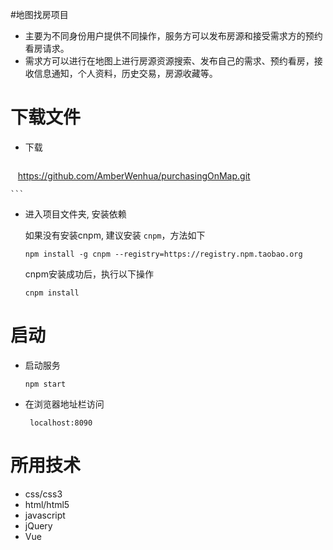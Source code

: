 #地图找房项目
* 主要为不同身份用户提供不同操作，服务方可以发布房源和接受需求方的预约看房请求。 
* 需求方可以进行在地图上进行房源资源搜索、发布自己的需求、预约看房，接收信息通知，个人资料，历史交易，房源收藏等。


# 下载文件
* 下载
    ```
    https://github.com/AmberWenhua/purchasingOnMap.git
    
    ```

* 进入项目文件夹, 安装依赖

  如果没有安装cnpm, 建议安装 `cnpm`，方法如下
 
    ```
    npm install -g cnpm --registry=https://registry.npm.taobao.org
     ```
   
    cnpm安装成功后，执行以下操作
     ```
    cnpm install 
    ```

# 启动

* 启动服务
    ```
    npm start
     ```

* 在浏览器地址栏访问
 	```
	 localhost:8090
	```
# 所用技术
* css/css3
* html/html5
* javascript
* jQuery
* Vue
